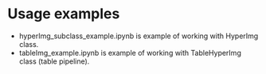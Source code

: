 # Usage examples
- hyperImg_subclass_example.ipynb is example of working with HyperImg class.
- tableImg_example.ipynb is example of working with TableHyperImg class (table pipeline).
